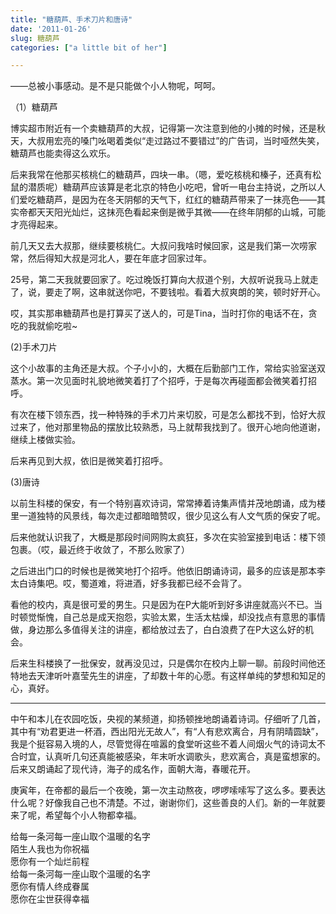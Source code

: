 ```yaml
---
title: "糖葫芦、手术刀片和唐诗"
date: '2011-01-26'
slug: 糖葫芦
categories: ["a little bit of her"]

---
```


——总被小事感动。是不是只能做个小人物呢，呵呵。
 
（1）糖葫芦

博实超市附近有一个卖糖葫芦的大叔，记得第一次注意到他的小摊的时候，还是秋天，大叔用宏亮的嗓门吆喝着类似“走过路过不要错过”的广告词，当时哑然失笑，糖葫芦也能卖得这么欢乐。

后来我常在他那买核桃仁的糖葫芦，四块一串。（嗯，爱吃核桃和榛子，还真有松鼠的潜质呢）糖葫芦应该算是老北京的特色小吃吧，曾听一电台主持说，之所以人们爱吃糖葫芦，是因为在冬天阴郁的天气下，红红的糖葫芦带来了一抹亮色——其实帝都天天阳光灿烂，这抹亮色看起来倒是微乎其微——在终年阴郁的山城，可能才亮得起来。

前几天又去大叔那，继续要核桃仁。大叔问我啥时候回家，这是我们第一次唠家常，然后得知大叔是河北人，要在年底才回家过年。

25号，第二天我就要回家了。吃过晚饭打算向大叔道个别，大叔听说我马上就走了，说，要走了啊，这串就送你吧，不要钱啦。看着大叔爽朗的笑，顿时好开心。

哎，其实那串糖葫芦也是打算买了送人的，可是Tina，当时打你的电话不在，贪吃的我就偷吃啦~
 
(2)手术刀片

这个小故事的主角还是大叔。个子小小的，大概在后勤部门工作，常给实验室送双蒸水。第一次见面时礼貌地微笑着打了个招呼，于是每次再碰面都会微笑着打招呼。

有次在楼下领东西，找一种特殊的手术刀片来切胶，可是怎么都找不到，恰好大叔过来了，他对那里物品的摆放比较熟悉，马上就帮我找到了。很开心地向他道谢，继续上楼做实验。

后来再见到大叔，依旧是微笑着打招呼。
 
(3)唐诗

以前生科楼的保安，有一个特别喜欢诗词，常常捧着诗集声情并茂地朗诵，成为楼里一道独特的风景线，每次走过都暗暗赞叹，很少见这么有人文气质的保安了呢。

后来他就认识我了，大概是那段时间网购太疯狂，多次在实验室接到电话：楼下领包裹。（哎，最近终于收敛了，不那么败家了）

之后进出门口的时候也是微笑地打个招呼。他依旧朗诵诗词，最多的应该是那本李太白诗集吧。哎，蜀道难，将进酒，好多我都已经不会背了。

看他的校内，真是很可爱的男生。只是因为在P大能听到好多讲座就高兴不已。当时顿觉惭愧，自己总是成天抱怨，实验太累，生活太枯燥，却没找点有意思的事情做，身边那么多值得关注的讲座，都给放过去了，白白浪费了在P大这么好的机会。

后来生科楼换了一批保安，就再没见过，只是偶尔在校内上聊一聊。前段时间他还特地去天津听叶嘉莹先生的讲座，了却数十年的心愿。有这样单纯的梦想和知足的心，真好。
 
---------------------------------------
 
中午和本儿在农园吃饭，央视的某频道，抑扬顿挫地朗诵着诗词。仔细听了几首，其中有“劝君更进一杯酒，西出阳光无故人”，有“人有悲欢离合，月有阴晴圆缺”，我是个挺容易入境的人，尽管觉得在喧嚣的食堂听这些不着人间烟火气的诗词太不合时宜，认真听几句还真能被感染，年末听水调歌头，悲欢离合，真是蛮想家的。后来又朗诵起了现代诗，海子的成名作，面朝大海，春暖花开。
 
庚寅年，在帝都的最后一个夜晚，第一次主动熬夜，啰啰嗦嗦写了这么多。要表达什么呢？好像我自己也不清楚。不过，谢谢你们，这些善良的人们。新的一年就要来了呢，希望每个小人物都幸福。


给每一条河每一座山取个温暖的名字  
陌生人我也为你祝福  
愿你有一个灿烂前程  
给每一条河每一座山取个温暖的名字  
愿你有情人终成眷属  
愿你在尘世获得幸福  
  